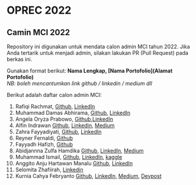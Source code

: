 # OPREC 2022
## Camin MCI 2022

Repository ini digunakan untuk mendata calon admin MCI tahun 2022. Jika Anda tertarik untuk menjadi admin, silakan lakukan PR (Pull Request) pada berkas ini.

Gunakan format berikut:
**Nama Lengkap, [Nama Portofolio](Alamat Portofolio)** <br>
_NB: boleh mencantumkan link github / linkedin / medium dll_

Berikut adalah daftar calon admin MCI:

1. Rafiqi Rachmat, [Github](https://github.com/akunlainfiqi), [LinkedIn](https://www.linkedin.com/in/rafiqirpw/)
2. Muhammad Damas Abhirama, [Github](https://github.com/abhiramadamas), [LinkedIn](https://www.linkedin.com/in/muhammad-damas-abhirama-19495b206/)
3. Angela Oryza Prabowo, [Github](https://github.com/angelaoryza),[LinkedIn](https://www.linkedin.com/in/angela-oryza-351644214/)
4. Alfin Indrawan [Github](https://github.com/AlfinIndrawan), [Linkedin](https://www.linkedin.com/in/alfinindrawan/), [Medium](https://medium.com/@alfinindrawan)
5. Zahra Fayyadiyati, [Github](https://github.com/zahrafayya), [LinkedIn](https://www.linkedin.com/in/zahra-fayyadiyati/)
6. Reyner Fernaldi, [Github](https://github.com/reynerfernaldi)
7. Fayyadh Hafizh, [Github](https://github.com/fydhfzh)
8. Abidjannna Zulfa Hamdika [Github](https://github.com/hufahamdika), [LinkedIn](https://www.linkedin.com/in/abidjannazulfahamdika/), [Medium](https://medium.com/@hansenidden18/extracting-word-embedding-sentence-embedding-from-bert-for-twitter-sentiment-analysis-d728696df8e0)
9. Muhammad Ismail, [Github](https://github.com/mail2418), [LinkedIn](https://www.linkedin.com/in/muhammad-2418-ismail/), [kaggle](https://www.kaggle.com/mail2418)
10. Anggito Anju Hartawan Manalu [Github](https://github.com/Anggito02), [LinkedIn](https://www.linkedin.com/in/anggitoanjuhartawanmanalu)
11. Selomita Zhafiirah, [Linkedin](https://www.linkedin.com/in/selomita-zhafiirah-b275371ba/)
12. Kurnia Cahya Febryanto [Github](https://github.com/kurniacf), [LinkedIn](https://www.linkedin.com/in/kurnia-cahya-febryanto/), [Medium](https://medium.com/@kurniacf), [Devpost](https://devpost.com/kurniacf?ref_content=user-portfolio&ref_feature=portfolio&ref_medium=global-nav)
